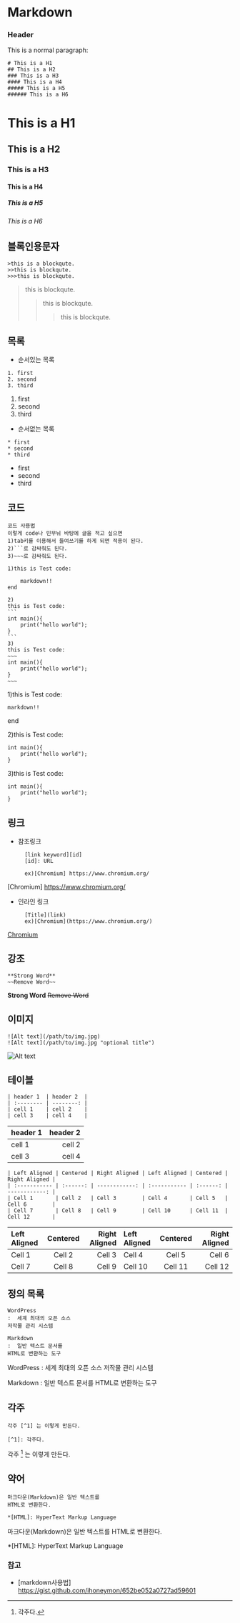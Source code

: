 # Markdown
### Header
This is a normal paragraph:

	# This is a H1
	## This is a H2
	### This is a H3
	#### This is a H4
	##### This is a H5
	###### This is a H6

# This is a H1
## This is a H2
### This is a H3
#### This is a H4
##### This is a H5
###### This is a H6

## 블록인용문자

	>this is a blockqute.
	>>this is blockqute.
	>>>this is blockqute.
>this is blockqute.
>>this is blockqute.
>>>this is blockqute.
## 목록
* 순서있는 목록
```
1. first
2. second
3. third
```
1. first
2. second
3. third

* 순서없는 목록
```
* first
* second
* third
```
* first
* second
* third	

## 코드
	코드 사용법
	이렇게 code나 민무뉘 바탕에 글을 적고 싶으면
	1)tab키를 이용해서 들여쓰기를 하게 되면 적용이 된다.
	2)```로 감싸줘도 된다.
	3)~~~로 감싸줘도 된다.

	1)this is Test code:

		markdown!!
	end 

	2)
	this is Test code:
	```
	int main(){
		print("hello world");
	}
	```
	3)
	this is Test code:
	~~~
	int main(){
		print("hello world");
	}
	~~~

1)this is Test code:

	markdown!!
end 

2)this is Test code:
```
int main(){
	print("hello world");
}
```

3)this is Test code:
~~~
int main(){
	print("hello world");
}
~~~
## 링크

* 참조링크

 		[link keyword][id]
		[id]: URL

		ex)[Chromium] https://www.chromium.org/

[Chromium] https://www.chromium.org/

* 인라인 링크

		[Title](link)
 		ex)[Chromium](https://www.chromium.org/)

[Chromium](https://www.chromium.org/)

## 강조

	**Strong Word**
	~~Remove Word~~

**Strong Word**
~~Remove Word~~

## 이미지

	![Alt text](/path/to/img.jpg)
	![Alt text](/path/to/img.jpg "optional title")
	
![Alt text](./chromium.png)

## 테이블
```
| header 1  | header 2  |
| :-------- | --------: |
| cell 1    | cell 2    |
| cell 3    | cell 4    |

```
| header 1  | header 2  |
| :-------- | --------: |
| cell 1    | cell 2    |
| cell 3    | cell 4    |

```
| Left Aligned | Centered | Right Aligned | Left Aligned | Centered | Right Aligned |
| :----------- | :------: | ------------: | :----------- | :------: | ------------: |
| Cell 1       | Cell 2   | Cell 3        | Cell 4       | Cell 5   | Cell 6        |
| Cell 7       | Cell 8   | Cell 9        | Cell 10      | Cell 11  | Cell 12       |

```
| Left Aligned | Centered | Right Aligned | Left Aligned | Centered | Right Aligned |
| :----------- | :------: | ------------: | :----------- | :------: | ------------: |
| Cell 1       | Cell 2   | Cell 3        | Cell 4       | Cell 5   | Cell 6        |
| Cell 7       | Cell 8   | Cell 9        | Cell 10      | Cell 11  | Cell 12       |

## 정의 목록
~~~
WordPress
:  세계 최대의 오픈 소스 
저작물 관리 시스템 

Markdown
:  일반 텍스트 문서를
HTML로 변환하는 도구
~~~
WordPress
:  세계 최대의 오픈 소스 
저작물 관리 시스템 

Markdown
:  일반 텍스트 문서를
HTML로 변환하는 도구


## 각주
~~~
각주 [^1] 는 이렇게 만든다.

[^1]: 각주다.
~~~

각주 [^1] 는 이렇게 만든다.

[^1]: 각주다.

## 약어
~~~
마크다운(Markdown)은 일반 텍스트를
HTML로 변환한다.

*[HTML]: HyperText Markup Language
~~~

마크다운(Markdown)은 일반 텍스트를
HTML로 변환한다.

*[HTML]: HyperText Markup Language

### 참고

* [markdown사용법] https://gist.github.com/ihoneymon/652be052a0727ad59601
